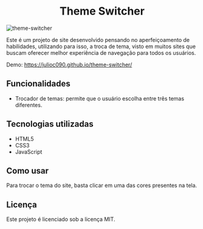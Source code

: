 <h1 align="center">Theme Switcher</h1>

![theme-switcher](https://user-images.githubusercontent.com/64113858/219979229-5575013a-929c-4d9a-ba86-def0c1cd749f.gif)

Este é um projeto de site desenvolvido pensando no aperfeiçoamento de habilidades, utilizando para isso, a troca de tema, visto em muitos sites que buscam oferecer melhor experiência de navegação para todos os usuários. 

Demo: <https://julioc090.github.io/theme-switcher/>

## Funcionalidades
- Trocador de temas: permite que o usuário escolha entre três temas diferentes.

## Tecnologias utilizadas
- HTML5
- CSS3
- JavaScript

## Como usar
Para trocar o tema do site, basta clicar em uma das cores presentes na tela.

## Licença
Este projeto é licenciado sob a licença MIT.
